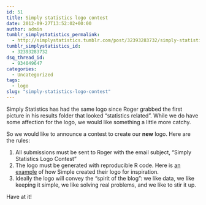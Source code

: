```yaml
---
id: 51
title: Simply statistics logo contest
date: 2012-09-27T13:52:02+00:00
author: admin
tumblr_simplystatistics_permalink:
  - http://simplystatistics.tumblr.com/post/32393283732/simply-statistics-logo-contest
tumblr_simplystatistics_id:
  - 32393283732
dsq_thread_id:
  - 934049647
categories:
  - Uncategorized
tags:
  - logo
slug: "simply-statistics-logo-contest"
---
```

Simply Statistics has had the same logo since Roger grabbed the first picture in his results folder that looked &#8220;statistics related&#8221;. While we do have some affection for the logo, we would like something a little more catchy.

So we would like to announce a contest to create our **new** logo. Here are the rules:

  1. All submissions must be sent to Roger with the email subject, &#8220;Simply Statistics Logo Contest&#8221;
  2. The logo must be generated with reproducible R code. Here is <a href="http://blog.revolutionanalytics.com/2011/12/using-r-to-create-a-logo-simple.html" target="_blank">an example</a> of how Simple created their logo for inspiration. 
  3. Ideally the logo will convey the &#8220;spirit of the blog&#8221;: we like data, we like keeping it simple, we like solving real problems, and we like to stir it up.

Have at it!
